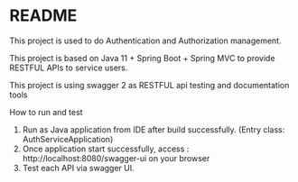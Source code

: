 # README #
This project is used to do Authentication and Authorization management.

This project is based on Java 11 + Spring Boot + Spring MVC to provide
RESTFUL APIs to service users.

This project is using swagger 2 as RESTFUL api testing and documentation tools

How to run and test
1. Run as Java application from IDE after build successfully. (Entry class: AuthServiceApplication)
2. Once application start successfully, access : http://localhost:8080/swagger-ui on your browser
3. Test each API via swagger UI.

